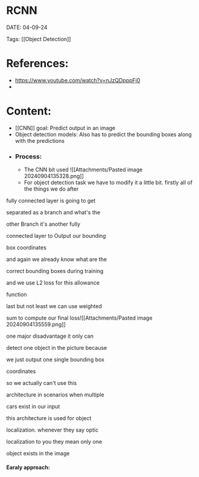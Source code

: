 
# RCNN


DATE:  04-09-24


Tags: [[Object Detection]]


# References:
- https://www.youtube.com/watch?v=nJzQDpppFj0
- 


# Content:

- [[CNN]] goal: Predict output in an image
- Object detection models: Also has to predict the bounding boxes along with the predictions
- ### Process:
	- The CNN bit used ![[Attachments/Pasted image 20240904135328.png]]
	- For object detection task we have to modify it a little bit. firstly all of the things we do after

fully connected layer is going to get

separated as a branch and what's the

other Branch it's another fully

connected layer to Output our bounding

box coordinates

and again we already know what are the

correct bounding boxes during training

and we use L2 loss for this allowance

function

last but not least we can use weighted

sum to compute our final loss![[Attachments/Pasted image 20240904135559.png]]

one major disadvantage it only can

detect one object in the picture because

we just output one single bounding box

coordinates

so we actually can't use this

architecture in scenarios when multiple

cars exist in our input



this architecture is used for object

localization. whenever they say optic

localization to you they mean only one

object exists in the image



#### Earaly approach:


